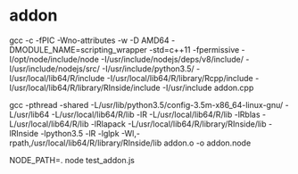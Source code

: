# addon

gcc -c -fPIC -Wno-attributes -w -D AMD64 -DMODULE_NAME=scripting_wrapper -std=c++11 -fpermissive -I/opt/node/include/node  -I/usr/include/nodejs/deps/v8/include/ -I/usr/include/nodejs/src/ -I/usr/include/python3.5/ -I/usr/local/lib64/R/include  -I/usr/local/lib64/R/library/Rcpp/include  -I/usr/local/lib64/R/library/RInside/include -I/usr/include addon.cpp 

gcc -pthread -shared  -L/usr/lib/python3.5/config-3.5m-x86_64-linux-gnu/ -L/usr/lib64 -L/usr/local/lib64/R/lib -lR -L/usr/local/lib64/R/lib -lRblas -L/usr/local/lib64/R/lib -lRlapack  -L/usr/local/lib64/R/library/RInside/lib -lRInside  -lpython3.5  -lR -lglpk  -Wl,-rpath,/usr/local/lib64/R/library/RInside/lib addon.o -o addon.node

NODE_PATH=. node test_addon.js 
